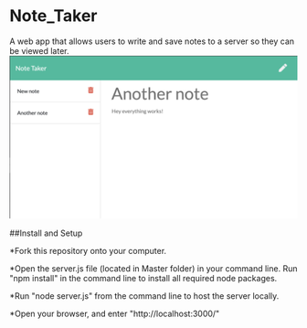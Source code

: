# Note_Taker
A web app that allows users to write and save notes to a server so they can be viewed later.
![note taker example pic](note-taker-example.png)

##Install and Setup

*Fork this repository onto your computer.

*Open the server.js file (located in Master folder) in your command line. Run "npm install" in the command line to install all required node packages.

*Run "node server.js" from the command line to host the server locally.

*Open your browser, and enter "http://localhost:3000/"